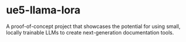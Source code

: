 # ue5-llama-lora
A proof-of-concept project that showcases the potential for using small, locally trainable LLMs to create next-generation documentation tools.
